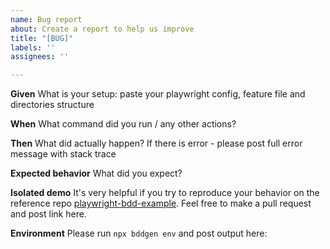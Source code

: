 ```yaml
---
name: Bug report
about: Create a report to help us improve
title: "[BUG]"
labels: ''
assignees: ''

---
```


**Given**
What is your setup: paste your playwright config, feature file and directories structure

**When**
What command did you run / any other actions?

**Then**
What did actually happen? If there is error - please post full error message with stack trace

**Expected behavior**
What did you expect?

**Isolated demo**
It's very helpful if you try to reproduce your behavior on the reference repo [playwright-bdd-example](https://github.com/vitalets/playwright-bdd-example). Feel free to make a pull request and post link here.

**Environment**
Please run `npx bddgen env` and post output here:
```
```

